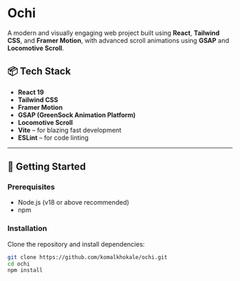 # Ochi

A modern and visually engaging web project built using **React**, **Tailwind CSS**, and **Framer Motion**, with advanced scroll animations using **GSAP** and **Locomotive Scroll**.

## 📦 Tech Stack

- **React 19**
- **Tailwind CSS**
- **Framer Motion**
- **GSAP (GreenSock Animation Platform)**
- **Locomotive Scroll**
- **Vite** – for blazing fast development
- **ESLint** – for code linting

---

## 🚀 Getting Started

### Prerequisites

- Node.js (v18 or above recommended)
- npm

### Installation

Clone the repository and install dependencies:

```bash
git clone https://github.com/komalkhokale/ochi.git
cd ochi
npm install
